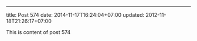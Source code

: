 ---
title: Post 574
date: 2014-11-17T16:24:04+07:00
updated: 2012-11-18T21:26:17+07:00

This is content of post 574